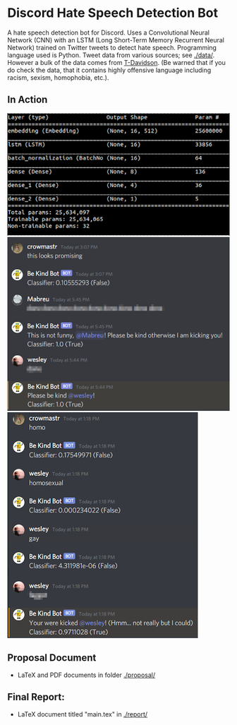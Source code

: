 # Discord Hate Speech Detection Bot

A hate speech detection bot for Discord. Uses a Convolutional Neural Network (CNN) with an LSTM (Long Short-Term Memory Recurrent Neural Network) trained on Twitter tweets to detect hate speech. Programming language used is Python. Tweet data from various sources; see [./data/](./data/). However a bulk of the data comes from [T-Davidson](https://github.com/t-davidson/hate-speech-and-offensive-language). (Be warned that if you do check the data, that it contains highly offensive language including racism, sexism, homophobia, etc.).

## In Action
![Image by Josef Steppan on Wikipedia](./screenshots/network.png "Image by Josef Steppan on Wikipedia")
![Image by Josef Steppan on Wikipedia](./screenshots/example-2-censored.png "Image by Josef Steppan on Wikipedia")
![Image by Josef Steppan on Wikipedia](./screenshots/example-1-censored.png "Image by Josef Steppan on Wikipedia")

 
## Proposal Document

- LaTeX and PDF documents in folder [./proposal/](./proposal/)

## Final Report:

- LaTeX document titled "main.tex" in [./report/](./report/)
